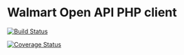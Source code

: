 # Walmart Open API PHP client

[![Build Status](https://travis-ci.org/Gadoma/walmart-api-php-client.svg?branch=develop)](https://travis-ci.org/Gadoma/walmart-api-php-client) 

[![Coverage Status](https://coveralls.io/repos/github/Gadoma/walmart-api-php-client/badge.svg?branch=develop)](https://coveralls.io/github/Gadoma/walmart-api-php-client?branch=develop)
